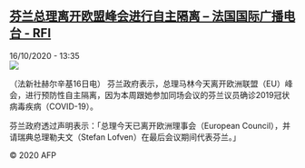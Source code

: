 <!--1602852920000-->
[芬兰总理离开欧盟峰会进行自主隔离 – 法国国际广播电台 - RFI](http://www.rfi.fr//cn/contenu/20201016-%E8%8A%AC%E5%85%B0%E6%80%BB%E7%90%86%E7%A6%BB%E5%BC%80%E6%AC%A7%E7%9B%9F%E5%B3%B0%E4%BC%9A%E8%BF%9B%E8%A1%8C%E8%87%AA%E4%B8%BB%E9%9A%94%E7%A6%BB)
------

<div>16/10/2020 - 13:35</div><img src="https://s.rfi.fr/media/display/70ca3d0c-0fa7-11eb-b2e8-005056bf87d6/w:310/p:16x9/int0015b.201016193502.jpg"><div class="t-content__body u-clearfix"><p>（法新社赫尔辛基16日电）    芬兰政府表示，总理马林今天离开欧洲联盟（EU）峰会，进行预防性自主隔离，因为本周跟她参加同场会议的芬兰议员确诊2019冠状病毒疾病（COVID-19）。</p><p>    芬兰政府透过声明表示：「总理今天已离开欧洲理事会（European Council），并请瑞典总理勒夫文（Stefan Lofven）在最后会议期间代表芬兰。」</p><p class="t-copyright">© 2020 AFP</p>        </div>
